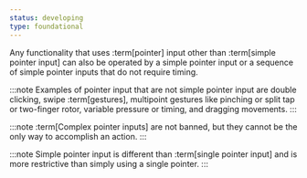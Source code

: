 ```yaml
---
status: developing
type: foundational
---
```


Any functionality that uses :term[pointer] input other than :term[simple pointer input] can also be operated by a simple pointer input or a sequence of simple pointer inputs that do not require timing.

:::note
Examples of pointer input that are not simple pointer input are double clicking, swipe :term[gestures], multipoint gestures like pinching or split tap or two-finger rotor, variable pressure or timing, and dragging movements.
:::

:::note
:term[Complex pointer inputs] are not banned, but they cannot be the only way to accomplish an action.
:::

:::note
Simple pointer input is different than :term[single pointer input] and is more restrictive than simply using a single pointer.
:::